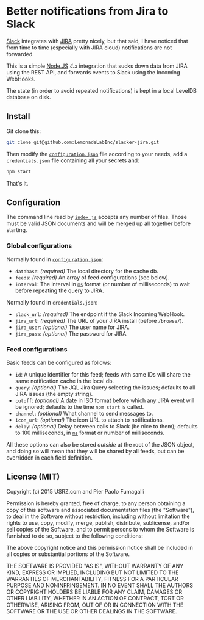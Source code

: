 Better notifications from Jira to Slack
=======================================

[Slack](slack.com) integrates with [JIRA](https://www.atlassian.com/software/jira)
pretty nicely, but that said, I have noticed that from time to time (especially
with JIRA cloud) notifications are not forwarded.

This is a simple [Node.JS](https://nodejs.org/) _4.x_ integration that sucks
down data from JIRA using the REST API, and forwards events to Slack using the
Incoming WebHooks.

The state (in order to avoid repeated notifications) is kept in a local LevelDB
database on disk.

Install
-------

Git clone this:

```bash
git clone git@github.com:LemonadeLabInc/slacker-jira.git
```

Then modify the [`configuration.json`](configuration.json) file according to
your needs, add a `credentials.json` file containing all your secrets and:

```bash
npm start
```

That's it.


Configuration
-------------

The command line read by [`index.js`](index.js) accepts any number of files.
Those must be valid JSON documents and will be merged up all together before
starting.

### Global configurations

Normally found in [`configuration.json`](configuration.json):

* `database`: _(required)_ The local directory for the cache db.
* `feeds`: _(required)_ An array of feed configurations (see below).
* `interval`: The interval in [`ms`](https://www.npmjs.com/package/ms) format
  (or number of milliseconds) to wait before repeating the query to JIRA.

Normally found in `credentials.json`:

* `slack_url`: _(required)_ The endpoint if the Slack Incoming WebHook.
* `jira_url`: _(required)_ The URL of your JIRA install (before `/browse/`).
* `jira_user`: _(optional)_ The user name for JIRA.
* `jira_pass`: _(optional)_ The password for JIRA.

### Feed configurations

Basic feeds can be configured as follows:

* `id`: A unique identifier for this feed; feeds with same IDs will share the
  same notification cache in the local db.
* `query`: _(optional)_ The JQL Jira Query selecting the issues; defaults to
  all JIRA issues (the empty string).
* `cutoff`: _(optional)_ A date in ISO format before which any JIRA event
  will be ignored; defaults to the time `npm start` is called.
* `channel`:  _(optional)_ What channel to send messages to.
* `icon_url`: _(optional)_ The icon URL to attach to notifications.
* `delay`: _(optional)_ Delay between calls to Slack (be nice to them); defaults
  to 100 milliseconds, in [`ms`](https://www.npmjs.com/package/ms) format
  or number of milliseconds.

All these options can also be stored *outside* at the root of the JSON object,
and doing so will mean that they will be shared by all feeds, but can be
overridden in each field definition.


License (MIT)
-------------

Copyright (c) 2015 USRZ.com and Pier Paolo Fumagalli

Permission is hereby granted, free of charge, to any person obtaining a copy of
this software and associated documentation files (the "Software"), to deal in
the Software without restriction, including without limitation the rights to
use, copy, modify, merge, publish, distribute, sublicense, and/or sell copies of
the Software, and to permit persons to whom the Software is furnished to do so,
subject to the following conditions:

The above copyright notice and this permission notice shall be included in all
copies or substantial portions of the Software.

THE SOFTWARE IS PROVIDED "AS IS", WITHOUT WARRANTY OF ANY KIND, EXPRESS OR
IMPLIED, INCLUDING BUT NOT LIMITED TO THE WARRANTIES OF MERCHANTABILITY,
FITNESS FOR A PARTICULAR PURPOSE AND NONINFRINGEMENT. IN NO EVENT SHALL THE
AUTHORS OR COPYRIGHT HOLDERS BE LIABLE FOR ANY CLAIM, DAMAGES OR OTHER
LIABILITY, WHETHER IN AN ACTION OF CONTRACT, TORT OR OTHERWISE, ARISING FROM,
OUT OF OR IN CONNECTION WITH THE SOFTWARE OR THE USE OR OTHER DEALINGS IN THE
SOFTWARE.

